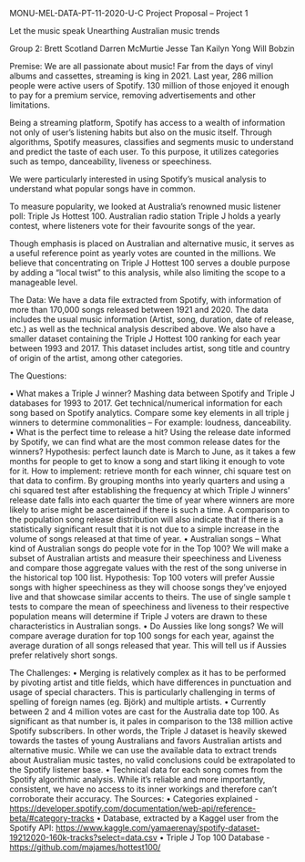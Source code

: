 MONU-MEL-DATA-PT-11-2020-U-C
Project Proposal – Project 1

Let the music speak
Unearthing Australian music trends

Group 2:
Brett Scotland
Darren McMurtie
Jesse Tan
Kailyn Yong
Will Bobzin

Premise:
We are all passionate about music! Far from the days of vinyl albums and cassettes, streaming is king in 2021. Last year, 286 million people were active users of Spotify. 130 million of those enjoyed it enough to pay for a premium service, removing advertisements and other limitations.

Being a streaming platform, Spotify has access to a wealth of information not only of user’s listening habits but also on the music itself. Through algorithms, Spotify measures, classifies and segments music to understand and predict the taste of each user. To this purpose, it utilizes categories such as tempo, danceability, liveness or speechiness.

We were particularly interested in using Spotify’s musical analysis to understand what popular songs have in common.

To measure popularity, we looked at Australia’s renowned music listener poll: Triple Js Hottest 100. Australian radio station Triple J holds a yearly contest, where listeners vote for their favourite songs of the year.

Though emphasis is placed on Australian and alternative music, it serves as a useful reference point as yearly votes are counted in the millions. We believe that concentrating on Triple J Hottest 100 serves a double purpose by adding a “local twist” to this analysis, while also limiting the scope to a manageable level.

The Data:
We have a data file extracted from Spotify, with information of more than 170,000 songs released between 1921 and 2020. The data includes the usual music information (Artist, song, duration, date of release, etc.) as well as the technical analysis described above.
We also have a smaller dataset containing the Triple J Hottest 100 ranking for each year between 1993 and 2017. This dataset includes artist, song title and country of origin of the artist, among other categories.

The Questions:

•	What makes a Triple J winner? Mashing data between Spotify and Triple J databases for 1993 to 2017. Get technical/numerical information for each song based on Spotify analytics. Compare some key elements in all triple j winners to determine commonalities – For example: loudness, danceability.
•	What is the perfect time to release a hit? Using the release date informed by Spotify, we can find what are the most common release dates for the winners? Hypothesis: perfect launch date is March to June, as it takes a few months for people to get to know a song and start liking it enough to vote for it. How to implement: retrieve month for each winner, chi square test on that data to confirm. By grouping months into yearly quarters and using a chi squared test after establishing the frequency at which Triple J winners’ release date falls into each quarter the time of year where winners are more likely to arise might be ascertained if there is such a time. A comparison to the population song release distribution will also indicate that if there is a statistically significant result that it is not due to a simple increase in the volume of songs released at that time of year.
•	Australian songs – What kind of Australian songs do people vote for in the Top 100? We will make a subset of Australian artists and measure their speechiness and Liveness and compare those aggregate values with the rest of the song universe in the historical top 100 list. Hypothesis: Top 100 voters will prefer Aussie songs with higher speechiness as they will choose songs they’ve enjoyed live and that showcase similar accents to theirs. The use of single sample t tests to compare the mean of speechiness and liveness to their respective population means will determine if Triple J voters are drawn to these characteristics in Australian songs.
•	Do Aussies like long songs? We will compare average duration for top 100 songs for each year, against the average duration of all songs released that year. This will tell us if Aussies prefer relatively short songs. 

The Challenges:
•	Merging is relatively complex as it has to be performed by pivoting artist and title fields, which have differences in punctuation and usage of special characters. This is particularly challenging in terms of spelling of foreign names (eg. Björk) and multiple artists.
•	Currently between 2 and 4 million votes are cast for the Australia date top 100. As significant as that number is, it pales in comparison to the 138 million active Spotify subscribers. In other words, the Triple J dataset is heavily skewed towards the tastes of young Australians and favors Australian artists and alternative music. While we can use the available data to extract trends about Australian music tastes, no valid conclusions could be extrapolated to the Spotify listener base.
•	Technical data for each song comes from the Spotify algorithmic analysis. While it’s reliable and more importantly, consistent, we have no access to its inner workings and therefore can’t corroborate their accuracy.
The Sources:
•	Categories explained - https://developer.spotify.com/documentation/web-api/reference-beta/#category-tracks
•	Database, extracted by a Kaggel user from the Spotify API: https://www.kaggle.com/yamaerenay/spotify-dataset-19212020-160k-tracks?select=data.csv
•	Triple J Top 100 Database - https://github.com/majames/hottest100/




